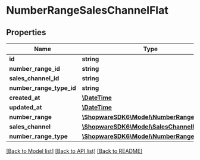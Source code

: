 # NumberRangeSalesChannelFlat

## Properties
Name | Type | Description | Notes
------------ | ------------- | ------------- | -------------
**id** | **string** |  | [optional] 
**number_range_id** | **string** |  | 
**sales_channel_id** | **string** |  | 
**number_range_type_id** | **string** |  | [optional] 
**created_at** | [**\DateTime**](\DateTime.md) |  | 
**updated_at** | [**\DateTime**](\DateTime.md) |  | 
**number_range** | [**\ShopwareSDK6\Model\NumberRangeFlat**](NumberRangeFlat.md) |  | [optional] 
**sales_channel** | [**\ShopwareSDK6\Model\SalesChannelFlat**](SalesChannelFlat.md) |  | [optional] 
**number_range_type** | [**\ShopwareSDK6\Model\NumberRangeTypeFlat**](NumberRangeTypeFlat.md) |  | [optional] 

[[Back to Model list]](../../README.md#documentation-for-models) [[Back to API list]](../../README.md#documentation-for-api-endpoints) [[Back to README]](../../README.md)

